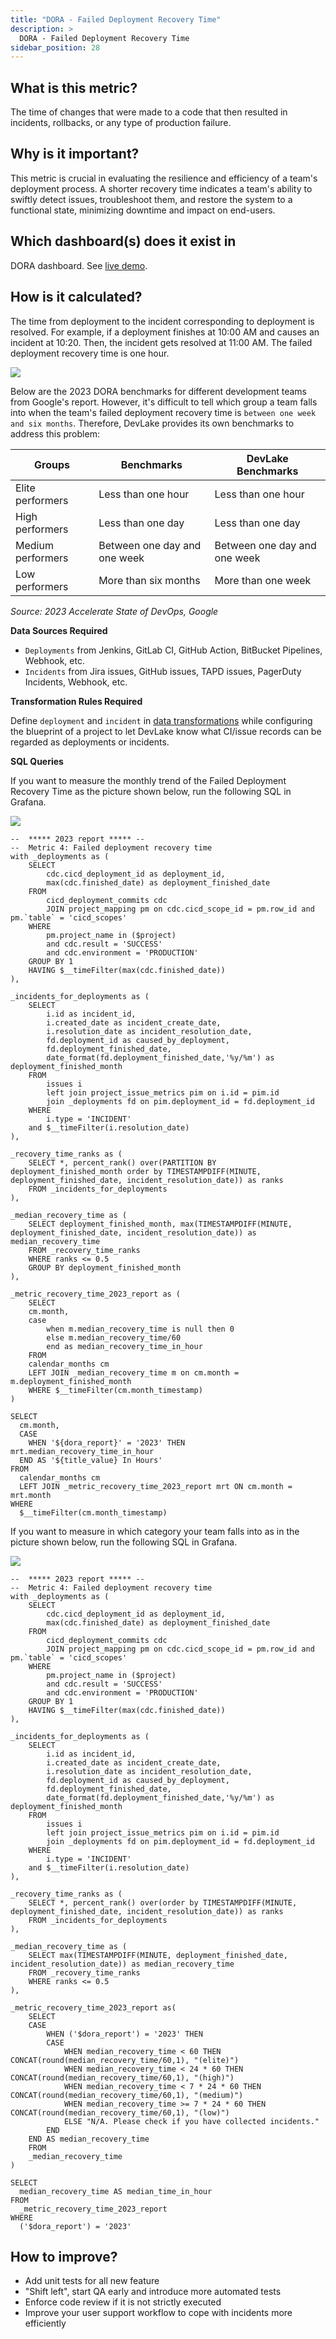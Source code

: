 ```yaml
---
title: "DORA - Failed Deployment Recovery Time"
description: >
  DORA - Failed Deployment Recovery Time
sidebar_position: 28
---
```


## What is this metric?

The time of changes that were made to a code that then resulted in incidents, rollbacks, or any type of production failure.

## Why is it important?

This metric is crucial in evaluating the resilience and efficiency of a team's deployment process. A shorter recovery time indicates a team's ability to swiftly detect issues, troubleshoot them, and restore the system to a functional state, minimizing downtime and impact on end-users. 

## Which dashboard(s) does it exist in

DORA dashboard. See [live demo](https://grafana-lake.demo.devlake.io/grafana/d/qNo8_0M4z/dora?orgId=1).

## How is it calculated?

The time from deployment to the incident corresponding to deployment is resolved. For example, if a deployment finishes at 10:00 AM and causes an incident at 10:20. Then, the incident gets resolved at 11:00 AM. The failed deployment recovery time is one hour.

![](../Configuration/images/fdrt.png)

Below are the 2023 DORA benchmarks for different development teams from Google's report. However, it's difficult to tell which group a team falls into when the team's failed deployment recovery time is `between one week and six months`. Therefore, DevLake provides its own benchmarks to address this problem:

| Groups            | Benchmarks                   | DevLake Benchmarks           |
| ----------------- | ---------------------------- | ---------------------------- |
| Elite performers  | Less than one hour           | Less than one hour           |
| High performers   | Less than one day            | Less than one day            |
| Medium performers | Between one day and one week | Between one day and one week |
| Low performers    | More than six months         | More than one week           |

<p><i>Source: 2023 Accelerate State of DevOps, Google</i></p>

<b>Data Sources Required</b>

- `Deployments` from Jenkins, GitLab CI, GitHub Action, BitBucket Pipelines, Webhook, etc. 
- `Incidents` from Jira issues, GitHub issues, TAPD issues, PagerDuty Incidents, Webhook, etc.

<b>Transformation Rules Required</b>

Define `deployment` and `incident` in [data transformations](../Configuration/Tutorial#step-3---add-transformations-optional) while configuring the blueprint of a project to let DevLake know what CI/issue records can be regarded as deployments or incidents.


<b>SQL Queries</b>

If you want to measure the monthly trend of the Failed Deployment Recovery Time as the picture shown below, run the following SQL in Grafana.

![](/img/Metrics/failed-deployment-recovery-time.png)

```
--  ***** 2023 report ***** --
--  Metric 4: Failed deployment recovery time
with _deployments as (
    SELECT
        cdc.cicd_deployment_id as deployment_id,
        max(cdc.finished_date) as deployment_finished_date
    FROM 
        cicd_deployment_commits cdc
        JOIN project_mapping pm on cdc.cicd_scope_id = pm.row_id and pm.`table` = 'cicd_scopes'
    WHERE
        pm.project_name in ($project)
        and cdc.result = 'SUCCESS'
        and cdc.environment = 'PRODUCTION'
    GROUP BY 1
    HAVING $__timeFilter(max(cdc.finished_date))
),

_incidents_for_deployments as (
    SELECT
        i.id as incident_id,
        i.created_date as incident_create_date,
        i.resolution_date as incident_resolution_date,
        fd.deployment_id as caused_by_deployment,
        fd.deployment_finished_date,
        date_format(fd.deployment_finished_date,'%y/%m') as deployment_finished_month
    FROM
        issues i
        left join project_issue_metrics pim on i.id = pim.id
        join _deployments fd on pim.deployment_id = fd.deployment_id
    WHERE
        i.type = 'INCIDENT'
    and $__timeFilter(i.resolution_date)
),

_recovery_time_ranks as (
    SELECT *, percent_rank() over(PARTITION BY deployment_finished_month order by TIMESTAMPDIFF(MINUTE, deployment_finished_date, incident_resolution_date)) as ranks
    FROM _incidents_for_deployments
),

_median_recovery_time as (
    SELECT deployment_finished_month, max(TIMESTAMPDIFF(MINUTE, deployment_finished_date, incident_resolution_date)) as median_recovery_time
    FROM _recovery_time_ranks
    WHERE ranks <= 0.5
    GROUP BY deployment_finished_month
),

_metric_recovery_time_2023_report as (
    SELECT 
    cm.month,
    case 
        when m.median_recovery_time is null then 0 
        else m.median_recovery_time/60 
        end as median_recovery_time_in_hour
    FROM 
    calendar_months cm
    LEFT JOIN _median_recovery_time m on cm.month = m.deployment_finished_month
    WHERE $__timeFilter(cm.month_timestamp)
)

SELECT 
  cm.month,
  CASE 
    WHEN '${dora_report}' = '2023' THEN mrt.median_recovery_time_in_hour
  END AS '${title_value} In Hours'
FROM 
  calendar_months cm
  LEFT JOIN _metric_recovery_time_2023_report mrt ON cm.month = mrt.month
WHERE 
  $__timeFilter(cm.month_timestamp)
```

If you want to measure in which category your team falls into as in the picture shown below, run the following SQL in Grafana.

![](/img/Metrics/failed-deployment-recovery-time-text.png)

```
--  ***** 2023 report ***** --
--  Metric 4: Failed deployment recovery time
with _deployments as (
    SELECT
        cdc.cicd_deployment_id as deployment_id,
        max(cdc.finished_date) as deployment_finished_date
    FROM 
        cicd_deployment_commits cdc
        JOIN project_mapping pm on cdc.cicd_scope_id = pm.row_id and pm.`table` = 'cicd_scopes'
    WHERE
        pm.project_name in ($project)
        and cdc.result = 'SUCCESS'
        and cdc.environment = 'PRODUCTION'
    GROUP BY 1
    HAVING $__timeFilter(max(cdc.finished_date))
),

_incidents_for_deployments as (
    SELECT
        i.id as incident_id,
        i.created_date as incident_create_date,
        i.resolution_date as incident_resolution_date,
        fd.deployment_id as caused_by_deployment,
        fd.deployment_finished_date,
        date_format(fd.deployment_finished_date,'%y/%m') as deployment_finished_month
    FROM
        issues i
        left join project_issue_metrics pim on i.id = pim.id
        join _deployments fd on pim.deployment_id = fd.deployment_id
    WHERE
        i.type = 'INCIDENT'
    and $__timeFilter(i.resolution_date)
),

_recovery_time_ranks as (
    SELECT *, percent_rank() over(order by TIMESTAMPDIFF(MINUTE, deployment_finished_date, incident_resolution_date)) as ranks
    FROM _incidents_for_deployments
),

_median_recovery_time as (
    SELECT max(TIMESTAMPDIFF(MINUTE, deployment_finished_date, incident_resolution_date)) as median_recovery_time
    FROM _recovery_time_ranks
    WHERE ranks <= 0.5
),

_metric_recovery_time_2023_report as(
	SELECT 
	CASE
		WHEN ('$dora_report') = '2023' THEN
		CASE
			WHEN median_recovery_time < 60 THEN  CONCAT(round(median_recovery_time/60,1), "(elite)")
			WHEN median_recovery_time < 24 * 60 THEN CONCAT(round(median_recovery_time/60,1), "(high)")
			WHEN median_recovery_time < 7 * 24 * 60 THEN CONCAT(round(median_recovery_time/60,1), "(medium)")
			WHEN median_recovery_time >= 7 * 24 * 60 THEN CONCAT(round(median_recovery_time/60,1), "(low)")
			ELSE "N/A. Please check if you have collected incidents."
		END
	END AS median_recovery_time
	FROM 
	_median_recovery_time
)

SELECT 
  median_recovery_time AS median_time_in_hour
FROM 
  _metric_recovery_time_2023_report
WHERE 
  ('$dora_report') = '2023'

```

## How to improve?

- Add unit tests for all new feature
- "Shift left", start QA early and introduce more automated tests
- Enforce code review if it is not strictly executed
- Improve your user support workflow to cope with incidents more efficiently